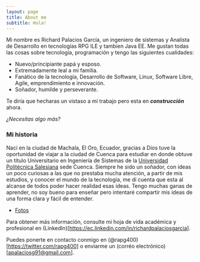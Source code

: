 ```yaml
---
layout: page
title: About me
subtitle: Hola!
---
```


Mi nombre es Richard Palacios García, un ingeniero de sistemas y Analista de Desarrollo en tecnologías RPG ILE y tambien Java EE.
Me gustan todas las cosas sobre tecnología, programación y tengo las siguientes cualidades:

- Nuevo/principiante papá y esposo.
- Extremadamente leal a mi familia.
- Fanático de la tecnología, Desarrollo de Software, Linux, Software Libre, Agile, emprendimiento e innovación.
- Soñador, humilde y perseverante.

Te diría que hecharas un vistaso a mi trabajo pero esta en **_construcción_** ahora.

_¿Necesitas algo más?_

### Mi historia

Nací en la ciudad de Machala, El Oro, Ecuador, gracias a Dios tuve la oportunidad de viajar a la ciudad de Cuenca para estudiar en donde
obtuve un título Universitario en Ingeniería de Sistemas de la [Universidad Politécnica Salesiana](https://www.ups.edu.ec/) sede Cuenca.
Siempre he sido un soñador, con ideas un poco curiosas a las que no prestaba mucha atención, a partir de mis estudios, y conocer el mundo de la tecnología, me dí cuenta que esta al alcanse de todos poder hacer realidad esas ideas. Tengo muchas ganas de aprender, no soy bueno para enseñar pero intentaré compartir mis ideas de una forma clara y fácil de entender.

- [Fotos](https://www.instagram.com/richardpalaciosg/)

Para obtener  más información, consulte mi hoja de vida académica y profesional en (LinkedIn)[https://ec.linkedin.com/in/richardpalaciosgarcia].

Puedes ponerte en contacto conmigo en (@rapg400)[https://twitter.com/rapg400] o enviarme un (corréo electrónico)[apalaciosg91@gmail.com].
